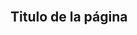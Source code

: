 <html>
  <head>
    <title>
      Test project
    </title>
  </head>
  <body>
    <section>
      <div>
        <h1>Titulo de la página</h1>
      </div>
    </section>
  </body>
</html>
